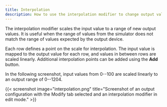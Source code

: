 ```yaml
---
title: Interpolation
description: How to use the interpolation modifier to change output values in MobiFlight.
---
```


The interpolation modifier scales the input value to a range of new output values. It is useful when the range of values from the simulator does not match the range of values expected by the output device.

Each row defines a point on the scale for interpolation. The input value is mapped to the output value for each row, and values in between rows are scaled linearly. Additional interpolation points can be added using the **Add** button.

In the following screenshot, input values from 0--100 are scaled linearly to an output range of 0--1204.

{{< screenshot image="interpolation.png" title="Screenshot of an output configuration with the Modify tab selected and an interpolation modifier in edit mode." >}}
